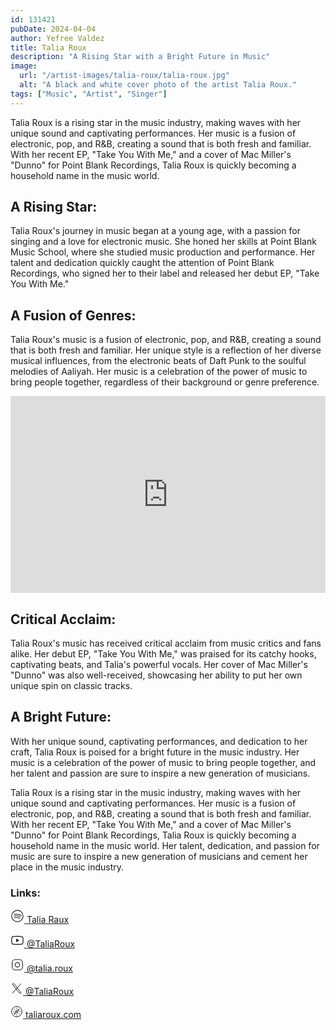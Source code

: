 ```yaml
---
id: 131421
pubDate: 2024-04-04
author: Yefree Valdez
title: Talia Roux
description: "A Rising Star with a Bright Future in Music"
image:
  url: "/artist-images/talia-roux/talia-roux.jpg"
  alt: "A black and white cover photo of the artist Talia Roux."
tags: ["Music", "Artist", "Singer"]
---
```


Talia Roux is a rising star in the music industry, making waves with her unique sound and captivating performances. Her music is a fusion of electronic, pop, and R&B, creating a sound that is both fresh and familiar. With her recent EP, "Take You With Me," and a cover of Mac Miller's "Dunno" for Point Blank Recordings, Talia Roux is quickly becoming a household name in the music world.

## A Rising Star:

Talia Roux's journey in music began at a young age, with a passion for singing and a love for electronic music. She honed her skills at Point Blank Music School, where she studied music production and performance. Her talent and dedication quickly caught the attention of Point Blank Recordings, who signed her to their label and released her debut EP, "Take You With Me."

## A Fusion of Genres:

Talia Roux's music is a fusion of electronic, pop, and R&B, creating a sound that is both fresh and familiar. Her unique style is a reflection of her diverse musical influences, from the electronic beats of Daft Punk to the soulful melodies of Aaliyah. Her music is a celebration of the power of music to bring people together, regardless of their background or genre preference.

<iframe class="rounded-xl" width="100%" height="315" src="https://www.youtube.com/embed/pFbAvbvJgBA?si=SQwfB4fTgvCYYKW1" title="YouTube video player" frameborder="0" allow="accelerometer; clipboard-write; encrypted-media; gyroscope; picture-in-picture; web-share" referrerpolicy="strict-origin-when-cross-origin" allowfullscreen></iframe>

## Critical Acclaim:

Talia Roux's music has received critical acclaim from music critics and fans alike. Her debut EP, "Take You With Me," was praised for its catchy hooks, captivating beats, and Talia's powerful vocals. Her cover of Mac Miller's "Dunno" was also well-received, showcasing her ability to put her own unique spin on classic tracks.

## A Bright Future:

With her unique sound, captivating performances, and dedication to her craft, Talia Roux is poised for a bright future in the music industry. Her music is a celebration of the power of music to bring people together, and her talent and passion are sure to inspire a new generation of musicians.

Talia Roux is a rising star in the music industry, making waves with her unique sound and captivating performances. Her music is a fusion of electronic, pop, and R&B, creating a sound that is both fresh and familiar. With her recent EP, "Take You With Me," and a cover of Mac Miller's "Dunno" for Point Blank Recordings, Talia Roux is quickly becoming a household name in the music world. Her talent, dedication, and passion for music are sure to inspire a new generation of musicians and cement her place in the music industry.

### Links:

<a href="https://open.spotify.com/artist/109dg01x0XwCzkO4QDGyQI?si=J3n-eCUKS9ugngk8KZuW2Q&utm_medium=share&utm_source=linktree&nd=1&dlsi=42a824eebb67439c"
  class="social_media_link"
  data-social="spotify">
<svg width="22px" height="22px" viewBox="0 0 24 24" stroke-width="1.2" fill="none" xmlns="http://www.w3.org/2000/svg" color="currentColor"><path d="M7 15C7 15 11.5 14 16 16" stroke="currentColor" stroke-width="1.2" stroke-linecap="round" stroke-linejoin="round"></path><path d="M6.5 12C6.5 12 12.5 10.5 17.5 13.5" stroke="currentColor" stroke-width="1.2" stroke-linecap="round" stroke-linejoin="round"></path><path d="M6 9.00003C9 8.50005 14 8.00006 19 11" stroke="currentColor" stroke-width="1.2" stroke-linecap="round" stroke-linejoin="round"></path><path d="M12 22C6.47715 22 2 17.5228 2 12C2 6.47715 6.47715 2 12 2C17.5228 2 22 6.47715 22 12C22 17.5228 17.5228 22 12 22Z" stroke="currentColor" stroke-width="1.2" stroke-linecap="round" stroke-linejoin="round"></path></svg>
<span>
Talia Raux
</span>
</a>

<a href="https://www.youtube.com/channel/UCHQlmsnZzKFKqDprQFf7bVA"
  class="social_media_link"
  data-social="youtube">
<svg width="22px" height="22px" stroke-width="1.4" viewBox="0 0 24 24" fill="none" xmlns="http://www.w3.org/2000/svg" color="currentColor"><path d="M14 12L10.5 14V10L14 12Z" fill="currentColor" stroke="currentColor" stroke-width="1.4" stroke-linecap="round" stroke-linejoin="round"></path><path d="M2 12.7075V11.2924C2 8.39705 2 6.94939 2.90549 6.01792C3.81099 5.08645 5.23656 5.04613 8.08769 4.96549C9.43873 4.92728 10.8188 4.8999 12 4.8999C13.1812 4.8999 14.5613 4.92728 15.9123 4.96549C18.7634 5.04613 20.189 5.08645 21.0945 6.01792C22 6.94939 22 8.39705 22 11.2924V12.7075C22 15.6028 22 17.0505 21.0945 17.9819C20.189 18.9134 18.7635 18.9537 15.9124 19.0344C14.5613 19.0726 13.1812 19.1 12 19.1C10.8188 19.1 9.43867 19.0726 8.0876 19.0344C5.23651 18.9537 3.81097 18.9134 2.90548 17.9819C2 17.0505 2 15.6028 2 12.7075Z" stroke="currentColor" stroke-width="1.4"></path></svg>
<span>
@TaliaRoux
</span>
</a>

<a href="https://www.instagram.com/talia.roux/"
  class="social_media_link"
  data-social="instagram">
<svg width="22px" height="22px" stroke-width="1.2" viewBox="0 0 24 24" fill="none" xmlns="http://www.w3.org/2000/svg" color="currentColor"><path d="M12 16C14.2091 16 16 14.2091 16 12C16 9.79086 14.2091 8 12 8C9.79086 8 8 9.79086 8 12C8 14.2091 9.79086 16 12 16Z" stroke="currentColor" stroke-width="1.2" stroke-linecap="round" stroke-linejoin="round"></path><path d="M3 16V8C3 5.23858 5.23858 3 8 3H16C18.7614 3 21 5.23858 21 8V16C21 18.7614 18.7614 21 16 21H8C5.23858 21 3 18.7614 3 16Z" stroke="currentColor" stroke-width="1.2"></path><path d="M17.5 6.51L17.51 6.49889" stroke="currentColor" stroke-width="1.2" stroke-linecap="round" stroke-linejoin="round"></path></svg>
<span>
@talia.roux
</span>
</a>

<a href="https://www.youtube.com/channel/UCHQlmsnZzKFKqDprQFf7bVA"
  class="social_media_link"
  data-social="twitter">
<svg width="20px" height="20px" viewBox="0 0 24 24" stroke-width="1.2" fill="none" xmlns="http://www.w3.org/2000/svg" color="currentColor"><path d="M16.8198 20.7684L3.75317 3.96836C3.44664 3.57425 3.72749 3 4.22678 3H6.70655C6.8917 3 7.06649 3.08548 7.18016 3.23164L20.2468 20.0316C20.5534 20.4258 20.2725 21 19.7732 21H17.2935C17.1083 21 16.9335 20.9145 16.8198 20.7684Z" stroke="currentColor" stroke-width="1.2"></path><path d="M20 3L4 21" stroke="currentColor" stroke-width="1.2" stroke-linecap="round"></path></svg>
<span>
@TaliaRoux
</span>
</a>

<a href="https://www.taliaroux.com"
  class="social_media_link"
  data-social="website">
<svg width="20px" height="20px" stroke-width="1.2" viewBox="0 0 24 24" fill="none" xmlns="http://www.w3.org/2000/svg" color="currentColor"><path d="M10.5857 10.5857L16.9496 7.0502L13.4141 13.4142M10.5857 10.5857L7.05012 16.9497L13.4141 13.4142M10.5857 10.5857L13.4141 13.4142" stroke="currentColor" stroke-width="1.2" stroke-linecap="round" stroke-linejoin="round"></path><path d="M12 22C17.5228 22 22 17.5228 22 12C22 6.47715 17.5228 2 12 2C6.47715 2 2 6.47715 2 12C2 17.5228 6.47715 22 12 22Z" stroke="currentColor" stroke-width="1.2" stroke-linecap="round" stroke-linejoin="round"></path><path d="M19 12H18" stroke="currentColor" stroke-width="1.2" stroke-linecap="round" stroke-linejoin="round"></path><path d="M6 12H5" stroke="currentColor" stroke-width="1.2" stroke-linecap="round" stroke-linejoin="round"></path><path d="M12 5V6" stroke="currentColor" stroke-width="1.2" stroke-linecap="round" stroke-linejoin="round"></path><path d="M12 18V19" stroke="currentColor" stroke-width="1.2" stroke-linecap="round" stroke-linejoin="round"></path><path d="M7.05029 7.05029L7.7574 7.7574" stroke="currentColor" stroke-width="1.2" stroke-linecap="round" stroke-linejoin="round"></path><path d="M16.2427 16.2427L16.9498 16.9498" stroke="currentColor" stroke-width="1.2" stroke-linecap="round" stroke-linejoin="round"></path></svg>
<span>
taliaroux.com
</span>
</a>
